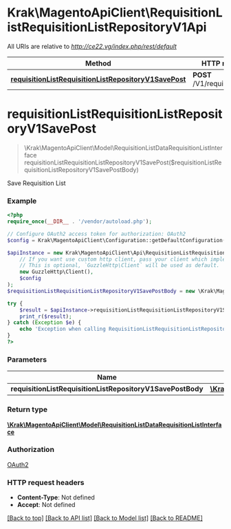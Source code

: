 # Krak\MagentoApiClient\RequisitionListRequisitionListRepositoryV1Api

All URIs are relative to *http://ce22.vg/index.php/rest/default*

Method | HTTP request | Description
------------- | ------------- | -------------
[**requisitionListRequisitionListRepositoryV1SavePost**](RequisitionListRequisitionListRepositoryV1Api.md#requisitionListRequisitionListRepositoryV1SavePost) | **POST** /V1/requisition_lists | 


# **requisitionListRequisitionListRepositoryV1SavePost**
> \Krak\MagentoApiClient\Model\RequisitionListDataRequisitionListInterface requisitionListRequisitionListRepositoryV1SavePost($requisitionListRequisitionListRepositoryV1SavePostBody)



Save Requisition List

### Example
```php
<?php
require_once(__DIR__ . '/vendor/autoload.php');

// Configure OAuth2 access token for authorization: OAuth2
$config = Krak\MagentoApiClient\Configuration::getDefaultConfiguration()->setAccessToken('YOUR_ACCESS_TOKEN');

$apiInstance = new Krak\MagentoApiClient\Api\RequisitionListRequisitionListRepositoryV1Api(
    // If you want use custom http client, pass your client which implements `GuzzleHttp\ClientInterface`.
    // This is optional, `GuzzleHttp\Client` will be used as default.
    new GuzzleHttp\Client(),
    $config
);
$requisitionListRequisitionListRepositoryV1SavePostBody = new \Krak\MagentoApiClient\Model\RequisitionListRequisitionListRepositoryV1SavePostBody(); // \Krak\MagentoApiClient\Model\RequisitionListRequisitionListRepositoryV1SavePostBody | 

try {
    $result = $apiInstance->requisitionListRequisitionListRepositoryV1SavePost($requisitionListRequisitionListRepositoryV1SavePostBody);
    print_r($result);
} catch (Exception $e) {
    echo 'Exception when calling RequisitionListRequisitionListRepositoryV1Api->requisitionListRequisitionListRepositoryV1SavePost: ', $e->getMessage(), PHP_EOL;
}
?>
```

### Parameters

Name | Type | Description  | Notes
------------- | ------------- | ------------- | -------------
 **requisitionListRequisitionListRepositoryV1SavePostBody** | [**\Krak\MagentoApiClient\Model\RequisitionListRequisitionListRepositoryV1SavePostBody**](../Model/RequisitionListRequisitionListRepositoryV1SavePostBody.md)|  | [optional]

### Return type

[**\Krak\MagentoApiClient\Model\RequisitionListDataRequisitionListInterface**](../Model/RequisitionListDataRequisitionListInterface.md)

### Authorization

[OAuth2](../../README.md#OAuth2)

### HTTP request headers

 - **Content-Type**: Not defined
 - **Accept**: Not defined

[[Back to top]](#) [[Back to API list]](../../README.md#documentation-for-api-endpoints) [[Back to Model list]](../../README.md#documentation-for-models) [[Back to README]](../../README.md)

